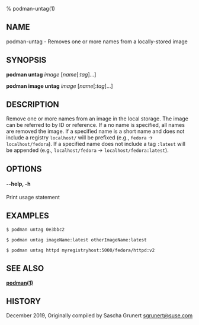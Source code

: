 % podman-untag(1)

## NAME
podman\-untag - Removes one or more names from a locally-stored image

## SYNOPSIS
**podman untag** *image* [*name*[:*tag*]...]

**podman image untag** *image* [*name*[:*tag*]...]

## DESCRIPTION
Remove one or more names from an image in the local storage.  The image can be referred to by ID or reference.  If a no name is specified, all names are removed the image.  If a specified name is a short name and does not include a registry `localhost/` will be prefixed (e.g., `fedora` -> `localhost/fedora`). If a specified name does not include a tag `:latest` will be appended (e.g., `localhost/fedora` -> `localhost/fedora:latest`).

## OPTIONS

#### **--help**, **-h**

Print usage statement

## EXAMPLES

```
$ podman untag 0e3bbc2

$ podman untag imageName:latest otherImageName:latest

$ podman untag httpd myregistryhost:5000/fedora/httpd:v2
```


## SEE ALSO
**[podman(1)](podman.1.md)**

## HISTORY
December 2019, Originally compiled by Sascha Grunert <sgrunert@suse.com>
